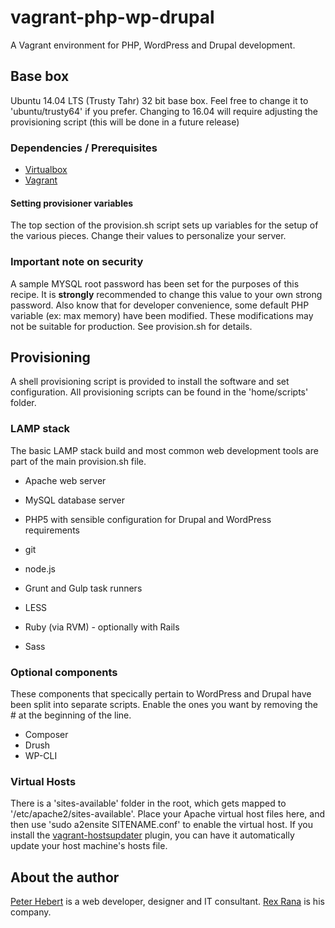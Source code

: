 vagrant-php-wp-drupal
=====================

A Vagrant environment for PHP, WordPress and Drupal development.

## Base box
Ubuntu 14.04 LTS (Trusty Tahr) 32 bit base box. Feel free to change it to 'ubuntu/trusty64' if you prefer. Changing to 16.04 will require adjusting the provisioning script (this will be done in a future release)

### Dependencies / Prerequisites

* [Virtualbox](https://www.virtualbox.org/wiki/Downloads)
* [Vagrant](http://downloads.vagrantup.com/)

#### Setting provisioner variables

The top section of the provision.sh script sets up variables for the setup of the various pieces. Change their values to personalize your server.

### Important note on security

A sample MYSQL root password has been set for the purposes of this recipe. It is **strongly** recommended to change this value to your own strong password. Also know that for developer convenience, some default PHP variable (ex: max memory) have been modified. These modifications may not be suitable for production. See provision.sh for details.

## Provisioning
A shell provisioning script is provided to install the software and set configuration. All provisioning scripts can be found in the 'home/scripts' folder.

### LAMP stack
The basic LAMP stack build and most common web development tools are part of the main provision.sh file.

* Apache web server
* MySQL database server
* PHP5 with sensible configuration for Drupal and WordPress requirements

* git
* node.js
* Grunt and Gulp task runners
* LESS
* Ruby (via RVM) - optionally with Rails
* Sass

### Optional components
These components that specically pertain to WordPress and Drupal have been split into separate scripts. Enable the ones you want by removing the # at the beginning of the line.

* Composer
* Drush
* WP-CLI

### Virtual Hosts
There is a 'sites-available' folder in the root, which gets mapped to '/etc/apache2/sites-available'. Place your Apache virtual host files here, and then use 'sudo a2ensite SITENAME.conf' to enable the virtual host. If you install the   [vagrant-hostsupdater](https://github.com/cogitatio/vagrant-hostsupdater) plugin, you can have it automatically update your host machine's hosts file.

## About the author
[Peter Hebert](http://peterhebert.com/) is a web developer, designer and IT consultant. [Rex Rana](https://rexrana.ca/) is his company.

